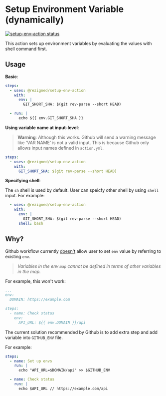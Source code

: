# Setup Environment Variable (dynamically)

<p>
  <a href="https://github.com/rezigned/setup-env-action/actions"><img alt="setup-env-action status" src="https://github.com/rezigned/setup-env-action/workflows/build-test/badge.svg"></a>
</p>

This action sets up environment variables by evaluating the values with shell command first.

## Usage

**Basic**:

```yaml
steps:
  - uses: @rezigned/setup-env-action
    with:
      env: |
        GIT_SHORT_SHA: $(git rev-parse --short HEAD)

  - run: |
      echo ${{ env.GIT_SHORT_SHA }}
```
**Using variable name at input-level**:

> **Warning**: Although this works. Github will send a warning message like 'VAR NAME' is not a valid input. This is because Github only allows input names defined in `action.yml`.

```yaml
steps:
  - uses: @rezigned/setup-env-action
    with:
      GIT_SHORT_SHA: $(git rev-parse --short HEAD)
```

**Specifying shell**:

The `sh` shell is used by default. User can speicfy other shell by using `shell` input. For example:

```yaml
  - uses: @rezigned/setup-env-action
    with:
      env: |
        GIT_SHORT_SHA: $(git rev-parse --short HEAD)
      shell: bash
```

## Why?

Github workflow currently [doesn't](https://docs.github.com/en/actions/using-workflows/workflow-syntax-for-github-actions#env) allow user to set `env` value by referring to existing `env`.

> *Variables in the env `map` cannot be defined in terms of other variables in the map.*

For example, this won't work:

```yml
...
env:
  DOMAIN: https://example.com

steps:
  - name: Check status
    env:
      API_URL: ${{ env.DOMAIN }}/api
```

The current solution recommended by Github is to add extra step and add variable into `GITHUB_ENV` file.

For example:

```yml
steps:
  - name: Set up envs
    run: |
      echo "API_URL=$DOMAIN/api" >> $GITHUB_ENV

  - name: Check status
    run: |
      echo $API_URL // https://example.com/api
```
